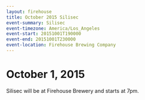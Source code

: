 ```yaml
---
layout: firehouse
title: October 2015 Silisec
event-summary: Silisec
event-timezone: America/Los_Angeles
event-start: 20151001T190000
event-end: 20151001T230000
event-location: Firehouse Brewing Company
---
```


# October 1, 2015

Silisec will be at Firehouse Brewery and starts at 7pm.
